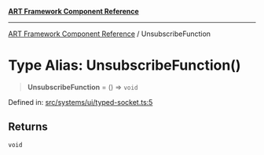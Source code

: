 [**ART Framework Component Reference**](../README.md)

***

[ART Framework Component Reference](../README.md) / UnsubscribeFunction

# Type Alias: UnsubscribeFunction()

> **UnsubscribeFunction** = () => `void`

Defined in: [src/systems/ui/typed-socket.ts:5](https://github.com/hashangit/ART/blob/e4c184bd9ffa5ef078ee6a88704f24584b173411/src/systems/ui/typed-socket.ts#L5)

## Returns

`void`
